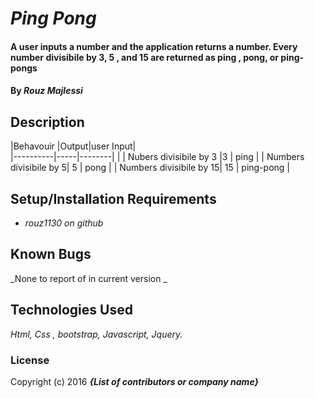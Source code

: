 # _Ping Pong_

#### A user inputs a number and the application returns a number. Every number divisibile by 3, 5 , and 15 are returned as ping , pong, or ping-pongs

#### By _Rouz Majlessi_

## Description
|Behavouir |Output|user Input|                
|----------|-----|--------|                   |
| Nubers divisibile by 3 |3    |  ping     |
| Numbers divisibile by 5| 5    |  pong            |
| Numbers divisibile by 15| 15   |  ping-pong            |




## Setup/Installation Requirements

* _rouz1130 on github_


## Known Bugs

_None to report of in current version _



## Technologies Used

_Html, Css , bootstrap, Javascript, Jquery._

### License


Copyright (c) 2016 **_{List of contributors or company name}_**
